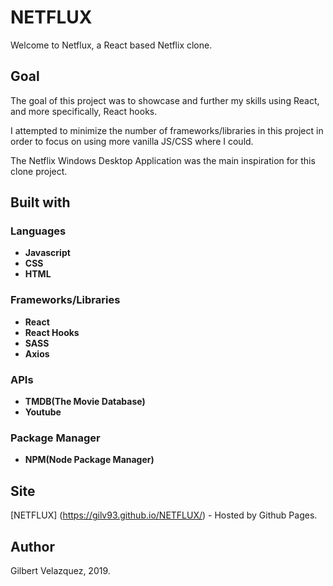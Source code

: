 # NETFLUX

Welcome to Netflux, a React based Netflix clone.

## Goal

The goal of this project was to showcase and further my skills using React, and more specifically, React hooks. 

I attempted to minimize the number of frameworks/libraries in this project in order to focus on using 
more vanilla JS/CSS where I could.

The Netflix Windows Desktop Application was the main inspiration for this clone project.


## Built with

### Languages
* **Javascript**
* **CSS**
* **HTML**

### Frameworks/Libraries
* **React**
* **React Hooks**
* **SASS**
* **Axios**

### APIs
* **TMDB(The Movie Database)**
* **Youtube**

### Package Manager
* **NPM(Node Package Manager)**

## Site
[NETFLUX] (https://gilv93.github.io/NETFLUX/) - Hosted by Github Pages.

## Author
Gilbert Velazquez, 2019.